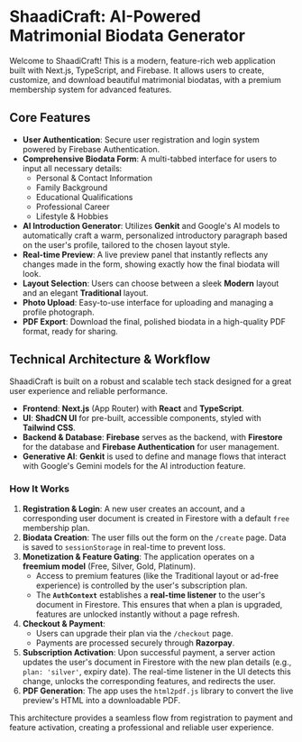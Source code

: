 # ShaadiCraft: AI-Powered Matrimonial Biodata Generator

Welcome to ShaadiCraft! This is a modern, feature-rich web application built with Next.js, TypeScript, and Firebase. It allows users to create, customize, and download beautiful matrimonial biodatas, with a premium membership system for advanced features.

## Core Features

*   **User Authentication**: Secure user registration and login system powered by Firebase Authentication.
*   **Comprehensive Biodata Form**: A multi-tabbed interface for users to input all necessary details:
    *   Personal & Contact Information
    *   Family Background
    *   Educational Qualifications
    *   Professional Career
    *   Lifestyle & Hobbies
*   **AI Introduction Generator**: Utilizes **Genkit** and Google's AI models to automatically craft a warm, personalized introductory paragraph based on the user's profile, tailored to the chosen layout style.
*   **Real-time Preview**: A live preview panel that instantly reflects any changes made in the form, showing exactly how the final biodata will look.
*   **Layout Selection**: Users can choose between a sleek **Modern** layout and an elegant **Traditional** layout.
*   **Photo Upload**: Easy-to-use interface for uploading and managing a profile photograph.
*   **PDF Export**: Download the final, polished biodata in a high-quality PDF format, ready for sharing.

## Technical Architecture & Workflow

ShaadiCraft is built on a robust and scalable tech stack designed for a great user experience and reliable performance.

*   **Frontend**: **Next.js** (App Router) with **React** and **TypeScript**.
*   **UI**: **ShadCN UI** for pre-built, accessible components, styled with **Tailwind CSS**.
*   **Backend & Database**: **Firebase** serves as the backend, with **Firestore** for the database and **Firebase Authentication** for user management.
*   **Generative AI**: **Genkit** is used to define and manage flows that interact with Google's Gemini models for the AI introduction feature.

### How It Works

1.  **Registration & Login**: A new user creates an account, and a corresponding user document is created in Firestore with a default `free` membership plan.
2.  **Biodata Creation**: The user fills out the form on the `/create` page. Data is saved to `sessionStorage` in real-time to prevent loss.
3.  **Monetization & Feature Gating**: The application operates on a **freemium model** (Free, Silver, Gold, Platinum).
    *   Access to premium features (like the Traditional layout or ad-free experience) is controlled by the user's subscription plan.
    *   The **`AuthContext`** establishes a **real-time listener** to the user's document in Firestore. This ensures that when a plan is upgraded, features are unlocked instantly without a page refresh.
4.  **Checkout & Payment**:
    *   Users can upgrade their plan via the `/checkout` page.
    *   Payments are processed securely through **Razorpay**.
5.  **Subscription Activation**: Upon successful payment, a server action updates the user's document in Firestore with the new plan details (e.g., `plan: 'silver'`, expiry date). The real-time listener in the UI detects this change, unlocks the corresponding features, and redirects the user.
6.  **PDF Generation**: The app uses the `html2pdf.js` library to convert the live preview's HTML into a downloadable PDF.

This architecture provides a seamless flow from registration to payment and feature activation, creating a professional and reliable user experience.
